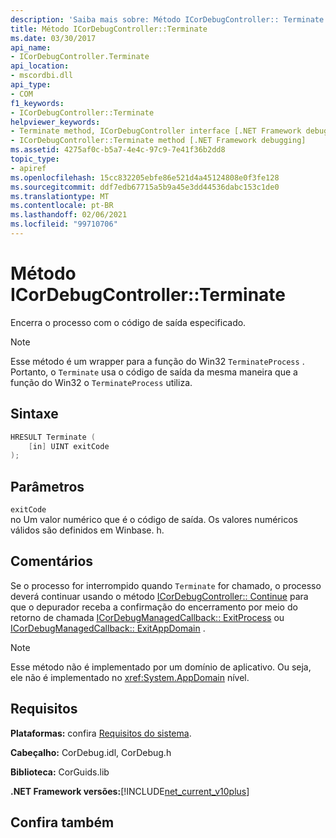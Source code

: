 ```yaml
---
description: 'Saiba mais sobre: Método ICorDebugController:: Terminate'
title: Método ICorDebugController::Terminate
ms.date: 03/30/2017
api_name:
- ICorDebugController.Terminate
api_location:
- mscordbi.dll
api_type:
- COM
f1_keywords:
- ICorDebugController::Terminate
helpviewer_keywords:
- Terminate method, ICorDebugController interface [.NET Framework debugging]
- ICorDebugController::Terminate method [.NET Framework debugging]
ms.assetid: 4275af0c-b5a7-4e4c-97c9-7e41f36b2dd8
topic_type:
- apiref
ms.openlocfilehash: 15cc832205ebfe86e521d4a45124808e0f3fe128
ms.sourcegitcommit: ddf7edb67715a5b9a45e3dd44536dabc153c1de0
ms.translationtype: MT
ms.contentlocale: pt-BR
ms.lasthandoff: 02/06/2021
ms.locfileid: "99710706"
---
```

# <a name="icordebugcontrollerterminate-method"></a>Método ICorDebugController::Terminate

Encerra o processo com o código de saída especificado.  
  
> [!NOTE]
> Esse método é um wrapper para a função do Win32 `TerminateProcess` . Portanto, o `Terminate` usa o código de saída da mesma maneira que a função do Win32 o `TerminateProcess` utiliza.  
  
## <a name="syntax"></a>Sintaxe  
  
```cpp  
HRESULT Terminate (  
    [in] UINT exitCode  
);  
```  
  
## <a name="parameters"></a>Parâmetros  

 `exitCode`  
 no Um valor numérico que é o código de saída. Os valores numéricos válidos são definidos em Winbase. h.  
  
## <a name="remarks"></a>Comentários  

 Se o processo for interrompido quando `Terminate` for chamado, o processo deverá continuar usando o método [ICorDebugController:: Continue](icordebugcontroller-continue-method.md) para que o depurador receba a confirmação do encerramento por meio do retorno de chamada [ICorDebugManagedCallback:: ExitProcess](icordebugmanagedcallback-exitprocess-method.md) ou [ICorDebugManagedCallback:: ExitAppDomain](icordebugmanagedcallback-exitappdomain-method.md) .  
  
> [!NOTE]
> Esse método não é implementado por um domínio de aplicativo. Ou seja, ele não é implementado no <xref:System.AppDomain> nível.  
  
## <a name="requirements"></a>Requisitos  

 **Plataformas:** confira [Requisitos do sistema](../../get-started/system-requirements.md).  
  
 **Cabeçalho:** CorDebug.idl, CorDebug.h  
  
 **Biblioteca:** CorGuids.lib  
  
 **.NET Framework versões:**[!INCLUDE[net_current_v10plus](../../../../includes/net-current-v10plus-md.md)]  
  
## <a name="see-also"></a>Confira também
